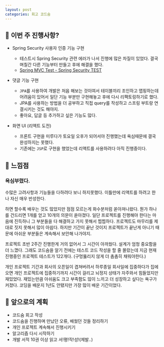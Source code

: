 ```yaml
---
layout: post
categories: 회고 코드숨
---
```


## 🧐 이번 주 진행사항? 

- Spring Security 사용자 인증 기능 구현 
  - 테스트시 Spring Security 관련 에러가 나서 진행에 많은 차질이 있었다. 결국 며칠간 다른 기능부터 만들고 후에 해결을 했다. 
  - [Spring MVC Test - Spring Security TEST](https://github.com/Kyuwon53/Kyuwon53.github.io/blob/main/_posts/2022-02-26-%5BSpring%5D%20Spring%20MVC%20Test-Spring%20Security.md)

- 댓글 기능 구현 
  - `JPA`를 사용하여 개발은 처음 해보는 것이여서 테이블끼리 조인하고 맵핑하는데 어려움이 있어서 일단 기능 부분만 구현해놓고 후에 다시 리팩토링하기로 했다. 
  - JPA를 사용하는 방법을 더 공부하고 직접 query를 작성하고 스프링 부트랑 연결시키는 것도 해야지. 
  - 좋아요, 답글 등 추가하고 싶은 기능도 많다.

- 화면 UI (리액트 도전)
  - 프론트 구현을 미루다가 토요일 오후가 되어서야 진행했는데 욕심때문에 결국 완성하지는 못했다. 
  - 기존에는 `JSP`로 구현을 했었는데 리액트를 사용하려다 아직 진행중이다. 

## 🤯 느낌점 

### 욕심부렸다.

수많은 고려사항과 기능들을 다하려다 보니 하지못했다.
이틀만에 리액트를 하려고 한 나 자신 매우 반성한다. 

하면 할수록 배우는 것도 많았지만 점점 모르는게 화수분처럼 쏟아져나왔다. 뭔가 하나를 건드리면 1개를 얻고 10개의 의문이 쏟아졌다. 일단 프로젝트를 진행해야 한다는 마음에 진득하니 그 부분들을 다 해결하고 가지 못해서 찝찝하다. 프로젝트도 마무리를 제대로 짓지 못해서 많이 아쉽다. 하지만 기간이 끝난 것이지 프로젝트가 끝난게 아니기 때문에 아쉬운 부분들은 계속해서 보안해 나가야지. 

프로젝트 초반 2주간 진행한게 거의 없어서 그 시간이 아까웠다. 설계가 엄청 중요함을 더 느꼈다. 그래도 코드숨을 알기 전에는 테스트 코드 작성을 할 줄 몰랐는데 지금 현재 진행중인 프로젝트 테스트가 122개다. (구멍뚫리지 않게 더 촘촘히 채워야한다.) 

개인 프로젝트 기간과 회사의 오픈일이 겹쳐버려서 하루종일 회사일에 집중하다가 집에 오면 개인 프로젝트에 집중하기까지 시간이 걸리고 뇌정지 상태가 자주와서 힘들었지만 재밌었다. 재밌는만큼 아쉬움도 크고 부족함도 많이 느끼고 더 성장하고 싶다는 욕구가 커졌다. 코딩을 배운지 1년도 안됐지만 가장 많이 배운 기간이었다. 

## 📌 앞으로의 계획

- 코드숨 회고 작성
- 코드숨을 진행하며 만났던 오류, 배웠던 것들 정리하기
- 개인 프로젝트 계속해서 진행시키기
- 알고리즘 다시 시작하기 
- 개발 서적 10권 이상 읽고 서!평!작!성!(제발..)
